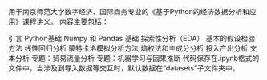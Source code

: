 用于南京师范大学数字经济、国际商务专业的《基于Python的经济数据分析和应用》课程讲义。 内容主要包括：

引言
Python基础
Numpy 和 Pandas 基础
探索性分析（EDA）
基本的假设检验方法
线性回归分析
蒙特卡洛模拟分析方法
熵权法和主成分分析
投入产出分析
文本分析
专题：贸易流量分析
专题：机器学习与因果推断
代码保存在.ipynb格式的文件中。当涉及到导入数据等交互时，默认数据在“datasets”子文件夹中。
